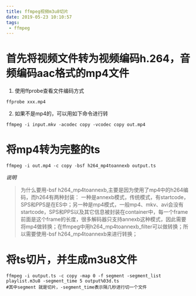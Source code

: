 ```yaml
---
title: ffmpeg视频m3u8切片
date: 2019-05-23 10:10:57
tags:
 - ffmpeg
---
```


# 首先将视频文件转为视频编码h.264，音频编码aac格式的mp4文件 

1. 使用ffprobe查看文件编码方式

```
ffprobe xxx.mp4
```

2. 如果不是mp4的，可以用如下命令进行转

```
ffmpeg -i input.mkv -acodec copy -vcodec copy out.mp4 
```

# 将mp4转为完整的ts

```
ffmpeg -i out.mp4 -c copy -bsf h264_mp4toannexb output.ts  
```

*说明*
> 为什么要用-bsf h264_mp4toannexb,主要是因为使用了mp4中的h264编码，而h264有两种封装： 
一种是annexb模式，传统模式，有startcode，SPS和PPS是在ES中；另一种是mp4模式，一般mp4、mkv、avi会没有startcode，SPS和PPS以及其它信息被封装在container中，每一个frame前面是这个frame的长度，很多解码器只支持annexb这种模式，因此需要将mp4做转换；在ffmpeg中用h264_mp4toannexb_filter可以做转换；所以需要使用-bsf h264_mp4toannexb来进行转换；

# 将ts切片，并生成m3u8文件

```
ffmpeg -i output.ts -c copy -map 0 -f segment -segment_list playlist.m3u8 -segment_time 5 output%03d.ts  
#其中segment 就是切片，-segment_time表示隔几秒进行切一个文件
```



